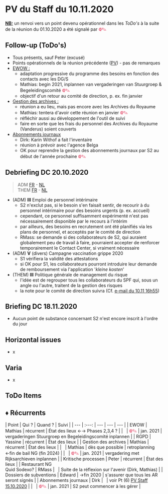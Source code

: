 <link rel="stylesheet" href="https://newdevprojects.github.io/S2/S2.css">
<link rel="stylesheet" href="S2.css">

# PV du Staff du 10.11.2020

<u><b>NB:</b></u> un renvoi vers un point devenu opérationnel dans les *ToDo's* à la suite de la réunion du 01.10.2020 a été signalé par <font color="crimson" size="3px">&#10179;&#9998;</font>

## Follow-up (ToDo's)

* Tous présents, sauf Peter (excusé)
* Points opérationnels de la réunion précédente ([PV](https://newdevprojects.github.io/S2/Staff_20201015/20201015_Staff_PV.html)) - pas de remarques
* <u>EWOW :</u><br>
    * adaptation progressive du programme des besoins en fonction des contacts avec les DG/S
    * Mathias: begin 2021, inplannen van vergaderingen van Stuurgroep & Begeleidingscomité <font color="crimson" size="3px">&#10179;&#9998;</font>
    * objectif d'un retour au comité de direction, p. ex. fin janvier
* <u>Gestion des archives :</u> 
    * réunion a eu lieu, mais pas encore avec les Archives du Royaume
    * Mathias: tentera d'avoir cette réunion en janvier <font color="crimson" size="3px">&#10179;&#9998;</font>
    * réfléchir aussi au développement de l'outil de suivi
    * faire en sorte que les frais du personnel des Archives du Royaume (Vanderus) soient couverts
* <u>Abonnements journaux</u>
    * Dirk: Karin Withof a fait l'inventaire
    * réunion à prévoir avec l'agence Belga
    * OK pour reprendre la gestion des abonnements journaux par S2 au début de l'année prochaine <font color="crimson" size="3px">&#10179;&#9998;</font>

## Debriefing DC 20.10.2020

> ADM [FR](https://newdevprojects.github.io/S2/Staff/20201020_Adm_FR.pdf) - [NL](https://newdevprojects.github.io/S2/Staff/20201020_Adm_NL.pdf)<br>THEM [FR](https://newdevprojects.github.io/S2/Staff/20201020_Them_FR.pdf) - [NL](https://newdevprojects.github.io/S2/Staff/20201020_Them_NL.pdf)

* (ADM) <b>III</b> Emploi de personnel intérimaire
    * S2 n'exclut pas, si le besoin s'en faisait sentir, de recourir à du personnel intérimaire pour des besoins urgents (p. ex. accueil)
    * cependant, ce personnel suffisamment expérimenté n'est pas nécessairement disponible par le recours à l'intérim
    * par ailleurs, des besoins en recrutement ont été planifiés via les plans de personnel, et acceptés par le comité de direction
    * RMass: se demande si des collaborateurs de S2, qui auraient globalement peu de travail à faire, pourraient accepter de renforcer temporairement le Contact Center, si vraiment nécessaire
* (ADM) <b>V</b> (divers) Campagne vaccination grippe 2020
    * S1 vérifiera la validité des attestations
    * si OK pour S1, les collaborateurs pourront introduire leur demande de remboursement via l'application '*kleine kosten*'
* (THEM) <b>III</b> Politique générale de management du risque
    * l'idée est de regrouper tous les collaborateurs du SPF qui, sous un angle ou l'autre, traitent de la gestion des risques
    * la note pour le comité de direction suivra (Cf. [e-mail du 10.11 16h55](risicomanagement.md))



## Briefing DC 18.11.2020

* Aucun point de substance concernant S2 n'est encore inscrit à l'ordre du jour

## Horizontal issues

* x

## Varia

* x

## ToDo Items

## &#9830; Récurrents

| Point | Qui ? | Quand ? | Suivi |
| --- | :---: | --- | --- | --- |
| EWOW | Mathias | récurrent | &Eacute;tat des lieux &#8592;&#8594; Phases 2,3,4 ? |
| &nbsp; | <font color="crimson" size="3px">&#10179;&#9998;</font> | jan. 2021 | vergaderingen Stuurgroep en Begeleidingscomité inplannen |
| RGPD | Yassine | récurrent | &Eacute;tat des lieux |
| Gestion des archives | Mathias | récurrent | &Eacute;tat des lieux |
| &nbsp; | Mathias | dès que possible | retroplanning &#8592;fin de bail NG (fin 2024) |
| &nbsp; | <font color="crimson" size="3px">&#10179;&#9998;</font> | jan. 2021 | vergadering met Rijksarchieven inplannen |
| Kritische processen | Peter | récurrent | &Eacute;tat des lieux |
| Restaurant NG<br>Quid Sodexo? | RMass | &nbsp; | Suite de la réflexion sur l'avenir (Dirk, Mathias) |
| Dossiers de subventions | Edward | &#8594;fin 2020 | s'assurer que tous les AR seront signés |
| Abonnements journaux | Dirk | &nbsp; | voir Pt (6) [PV Staff 15.10.2020](https://newdevprojects.github.io/S2/Staff_20201015/20201015_Staff_PV.html#6-varia) |
| &nbsp; | <font color="crimson" size="3px">&#10179;&#9998;</font> | jan. 2021 | S2 peut commencer à les gérer |

